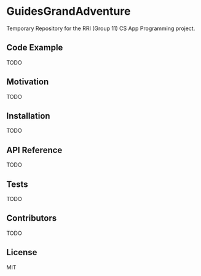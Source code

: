 # GuidesGrandAdventure

Temporary Repository for the RRI (Group 11) CS App Programming project. 

## Code Example

TODO

## Motivation

TODO

## Installation

TODO

## API Reference

TODO

## Tests

TODO

## Contributors

TODO

## License

MIT

